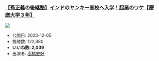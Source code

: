 ### [【孫正義の後継塾】インドのヤンキー高校へ入学！起業のワケ【慶應大学３年】](https://www.youtube.com/watch?v=QG7ReAw64IM)
[![](https://img.youtube.com/vi/QG7ReAw64IM/sddefault.jpg)](https://www.youtube.com/watch?v=QG7ReAw64IM)
-   公開日: 2023-12-05
-   視聴数: 122,680
-   **いいね数: 2,039**
-   出演者: [高橋史好](/rehacq_fan/people/高橋史好 "wikilink")
